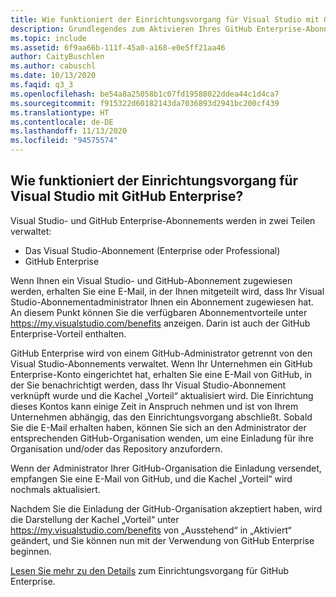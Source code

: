 ```yaml
---
title: Wie funktioniert der Einrichtungsvorgang für Visual Studio mit GitHub Enterprise?
description: Grundlegendes zum Aktivieren Ihres GitHub Enterprise-Abonnements
ms.topic: include
ms.assetid: 6f9aa66b-111f-45a0-a168-e0e5ff21aa46
author: CaityBuschlen
ms.author: cabuschl
ms.date: 10/13/2020
ms.faqid: q3_3
ms.openlocfilehash: be54a8a25058b1c07fd19588022ddea44c1d4ca7
ms.sourcegitcommit: f915322d60182143da7036893d2941bc200cf439
ms.translationtype: HT
ms.contentlocale: de-DE
ms.lasthandoff: 11/13/2020
ms.locfileid: "94575574"
---
```

## <a name="what-is-the-visual-studio-with-github-enterprise-setup-process"></a>Wie funktioniert der Einrichtungsvorgang für Visual Studio mit GitHub Enterprise? 

Visual Studio- und GitHub Enterprise-Abonnements werden in zwei Teilen verwaltet:  
- Das Visual Studio-Abonnement (Enterprise oder Professional)  
- GitHub Enterprise  

Wenn Ihnen ein Visual Studio- und GitHub-Abonnement zugewiesen werden, erhalten Sie eine E-Mail, in der Ihnen mitgeteilt wird, dass Ihr Visual Studio-Abonnementadministrator Ihnen ein Abonnement zugewiesen hat. An diesem Punkt können Sie die verfügbaren Abonnementvorteile unter <https://my.visualstudio.com/benefits> anzeigen. Darin ist auch der GitHub Enterprise-Vorteil enthalten. 

GitHub Enterprise wird von einem GitHub-Administrator getrennt von den Visual Studio-Abonnements verwaltet. Wenn Ihr Unternehmen ein GitHub Enterprise-Konto eingerichtet hat, erhalten Sie eine E-Mail von GitHub, in der Sie benachrichtigt werden, dass Ihr Visual Studio-Abonnement verknüpft wurde und die Kachel „Vorteil“ aktualisiert wird. Die Einrichtung dieses Kontos kann einige Zeit in Anspruch nehmen und ist von Ihrem Unternehmen abhängig, das den Einrichtungsvorgang abschließt. Sobald Sie die E-Mail erhalten haben, können Sie sich an den Administrator der entsprechenden GitHub-Organisation wenden, um eine Einladung für ihre Organisation und/oder das Repository anzufordern. 

Wenn der Administrator Ihrer GitHub-Organisation die Einladung versendet, empfangen Sie eine E-Mail von GitHub, und die Kachel „Vorteil“ wird nochmals aktualisiert. 

Nachdem Sie die Einladung der GitHub-Organisation akzeptiert haben, wird die Darstellung der Kachel „Vorteil“ unter <https://my.visualstudio.com/benefits> von „Ausstehend“ in „Aktiviert“ geändert, und Sie können nun mit der Verwendung von GitHub Enterprise beginnen. 

[Lesen Sie mehr zu den Details](https://docs.microsoft.com/visualstudio/subscriptions/access-github) zum Einrichtungsvorgang für GitHub Enterprise. 